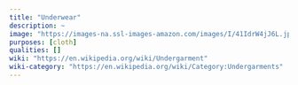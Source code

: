 ```yaml
---
title: "Underwear"
description: ~
image: "https://images-na.ssl-images-amazon.com/images/I/41IdrW4jJ6L.jpg"
purposes: [cloth]
qualities: []
wiki: "https://en.wikipedia.org/wiki/Undergarment"
wiki-category: "https://en.wikipedia.org/wiki/Category:Undergarments"
---
```

